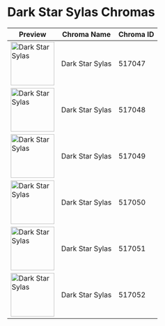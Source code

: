 # Dark Star Sylas Chromas

| Preview | Chroma Name | Chroma ID |
|---|---|---|
| <img src='https://raw.communitydragon.org/latest/plugins/rcp-be-lol-game-data/global/default/v1/champion-chroma-images/517/517047.png' alt='Dark Star Sylas' width='100'> | Dark Star Sylas | 517047 |
| <img src='https://raw.communitydragon.org/latest/plugins/rcp-be-lol-game-data/global/default/v1/champion-chroma-images/517/517048.png' alt='Dark Star Sylas' width='100'> | Dark Star Sylas | 517048 |
| <img src='https://raw.communitydragon.org/latest/plugins/rcp-be-lol-game-data/global/default/v1/champion-chroma-images/517/517049.png' alt='Dark Star Sylas' width='100'> | Dark Star Sylas | 517049 |
| <img src='https://raw.communitydragon.org/latest/plugins/rcp-be-lol-game-data/global/default/v1/champion-chroma-images/517/517050.png' alt='Dark Star Sylas' width='100'> | Dark Star Sylas | 517050 |
| <img src='https://raw.communitydragon.org/latest/plugins/rcp-be-lol-game-data/global/default/v1/champion-chroma-images/517/517051.png' alt='Dark Star Sylas' width='100'> | Dark Star Sylas | 517051 |
| <img src='https://raw.communitydragon.org/latest/plugins/rcp-be-lol-game-data/global/default/v1/champion-chroma-images/517/517052.png' alt='Dark Star Sylas' width='100'> | Dark Star Sylas | 517052 |
